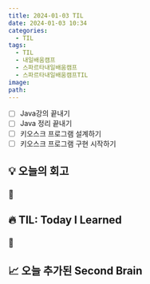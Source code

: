 ```yaml
---
title: 2024-01-03 TIL
date: 2024-01-03 10:34
categories:
  - TIL
tags:
  - TIL
  - 내일배움캠프
  - 스파르타내일배움캠프
  - 스파르타내일배움캠프TIL
image: 
path:
---
```


- [ ] Java강의 끝내기
- [ ] Java 정리 끝내기
- [ ] 키오스크 프로그램 설계하기
- [ ] 키오스크 프로그램 구현 시작하기

## 💡 오늘의 회고
### 👀


## 🔥 TIL: Today I Learned
### 👀

## 📈 오늘 추가된 Second Brain
